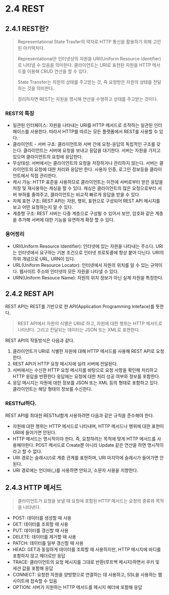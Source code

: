 # 2.4 REST

## 2.4.1 REST란?
> Representational State Trasfer의 약자로 HTTP 통신을 활용하기 위해 고안된 아키텍처다.
>
> Representational은 인터넷상의 자원을 URI(Uniform Resource Identifier)로 나타낼 수 있음을 의미한다.
> 클라이언트는 URI로 표현된 자원을 HTTP 메서드를 이용해 CRUD 연산을 할 수 있다.
>
> State Transfer는 자원의 상태를 주고받는 것, 즉 요청받은 자원의 상태를 전달하는 것을 의미한다.
>
> 정리하자면 REST는 자원을 명시해 연산을 수행하고 상태를 주고받는 것이다.

### REST의 특징
- 일관된 인터페이스: 자원을 나타내는 URI를 HTTP 메서드로 조작하는 일관된 인터페이스를 사용한다. 따라서 HTTP를 따르는 모든 플랫폼에서 REST를 사용할 수 있다.
- 클라이언트 - 서버 구조: 클라이언트와 서버 간에 요청-응답의 독립적인 구조를 갖는다. 클라이언트는 서버에 요청을 보내고 응답을 대기한다. 서버는 자원을 가지고 있으며 클라이언트의 요청에 응답한다.
- 무상태성: 서버에서는 클라이언트의 요청을 저장하거나 관리하지 않는다. 서버는 클라이언트의 요청에 대한 처리와 응답만 한다. 사용자 인증, 로그인 정보등을 클라이언트에서 직접 관리한다.
- 캐시 가능: HTTP 표준을 사용하므로 클라이언트는 이전에 서버로부터 받은 응답을 저장 및 재사용하는 캐싱을 할 수 있다. 캐싱은 클라이언트의 많은 요청으로부터 서버 부하를 줄여주고, 클라이언트는 비교적 빠르게 응답을 받을 수 있다.
- 자체 표현 구조: REST API는 자원, 행위, 표현으로 구성되어 REST API 메시지를 보고 어떤 요청하는지 알 수 있다.
- 계층형 구조: REST 서버는 다중 계층으로 구성될 수 있어서 보안, 암호화 같은 계층을 추가해 서버에 대한 기능을 유연하게 확장 할 수 있다.

### 용어정리
- URI(Uniform Resource Identifier): 인터넷에 있는 자원을 나타내는 주소다. URI는 인터넷에서 요구하는 기본 조건으로 인터넷 프로토콜에 항상 붙어 다닌다. URI의 하위 개념으로 URL, URN이 있다.
- URL(Uniform Resource Locator): 인터넷에서 자원의 위치를 알 수 있는 규약이다. 웹사이트 주소와 인터넷의 모든 자원을 나타낼 수 있다.
- URN(Uniform Resouce Name): 자원의 위치 정보가 아닌 실제 자원을 특정한다.

## 2.4.2 REST API

REST API는 REST를 기반으로 한 API(Application Programming Inteface)를 뜻한다.

> REST API에서 자원의 식별은 URI로 하고, 자원에 대한 행위는 HTTP 메서드로 나타낸다. 그리고 전달되는 데이터는 JSON 또는 XML로 표현한다.


REST API의 작동방식은 다음과 같다.
1. 클라이언트가 URI로 식별한 자원에 대해 HTTP 메서드를 사용해 REST API로 요청한다.
2. REST API가 HTTP 요청 메시지에 실려 서버에 전달된다.
3. 서버에서는 수신한 HTTP 요청 메시지를 바탕으로 요청 사항을 확인해 처리하고 HTTP 응답을 반환한다 응답에는 요청에 대한 처리 성공 여부와 정보를 포함한다.
4. 응답 메시지는 자원에 대한 정보를 JSON 또는 XML 등의 형태로 포함하고 있다. 클라이언트는 해당 형태의 정보를 수신한다.

### RESTful하다.
REST API를 최대한 RESTful함게 사용하려면 다음과 같은 규칙을 준수해야 한다.
- 자원에 대한 행위는 HTTP 메서드로 나타내며, HTTP 메서드나 행위에 대한 표현이 URI에 들어가면 안된다.
- HTTP 메서드는 명시적이야 한다. 즉, 요청하려는 목적에 맞게 HTTP 메서드를 사용해야한다. POST 메서드로 Create뿐 아니라 Update 같은 연산을 하면 명시적이라고 할 수 없다.
- URI 경로는 슬래시(/)로 계층 관계를 표현하며, URI 마지막에 슬래시가 들어가면 안된다.
- URI 경로에는 언더바(_)를 사용하면 안되고, 소문자 사용을 지향한다.

## 2.4.3 HTTP 메서드
> 클라이언트가 요청을 보낼 때 요청에 포함된 HTTP 메서드는 요청의 종류와 목적을 나타낸다.

- POST: 데이터를 생성할 때 사용
- GET: 데이터를 조회할 때 사용
- PUT: 데이터를 갱신할 때 사용
- DELETE: 데이터를 제거할 때 사용
- PATCH: 데이터를 일부 갱신할 때 사용
- HEAD: GET과 동일하게 데이터를 조회할 때 사용하지만, HTTP 메시지에 바디를 포함하지 않고 헤더로만 응답
- TRACE: 클라이언트의 요청 메시지를 그대로 반환(루프백 메시지)하면서 쿠키 및 세션 값을 포함해 응답
- CONNECT: 요청한 자원을 양방향으로 연결하는 데 사용하고, SSL을 사용하는 웹 사이트에 접속할 수 있음
- OPTION: 서버가 지원하는 HTTP 메서드를 메시지 헤더에 포함해 응답


